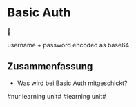 # Basic Auth
🔑

username + password encoded as base64

## Zusammenfassung
- Was wird bei Basic Auth mitgeschickt?

#nur learning unit# #learning unit#
